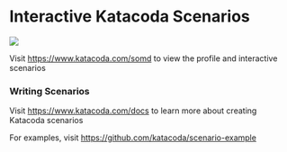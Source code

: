 # Interactive Katacoda Scenarios

[![](http://shields.katacoda.com/katacoda/somd/count.svg)](https://www.katacoda.com/somd "Get your profile on Katacoda.com")

Visit https://www.katacoda.com/somd to view the profile and interactive scenarios

### Writing Scenarios
Visit https://www.katacoda.com/docs to learn more about creating Katacoda scenarios

For examples, visit https://github.com/katacoda/scenario-example
